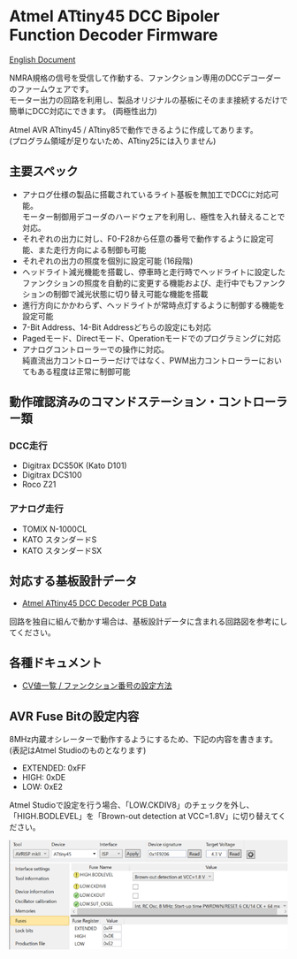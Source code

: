 # Atmel ATtiny45 DCC Bipoler Function Decoder Firmware

[English Document](README_en.md)

NMRA規格の信号を受信して作動する、ファンクション専用のDCCデコーダーのファームウェアです。
<br>モーター出力の回路を利用し、製品オリジナルの基板にそのまま接続するだけで簡単にDCC対応にできます。 (両極性出力)

Atmel AVR ATtiny45 / ATtiny85で動作できるように作成してあります。
<br>(プログラム領域が足りないため、ATtiny25には入りません)

## 主要スペック
  * アナログ仕様の製品に搭載されているライト基板を無加工でDCCに対応可能。
    <br>モーター制御用デコーダのハードウェアを利用し、極性を入れ替えることで対応。
  * それぞれの出力に対し、F0-F28から任意の番号で動作するように設定可能、また走行方向による制御も可能
  * それぞれの出力の照度を個別に設定可能 (16段階)
  * ヘッドライト減光機能を搭載し、停車時と走行時でヘッドライトに設定したファンクションの照度を自動的に変更する機能および、走行中でもファンクションの制御で減光状態に切り替え可能な機能を搭載
  * 進行方向にかかわらず、ヘッドライトが常時点灯するように制御する機能を設定可能
  * 7-Bit Address、14-Bit Addressどちらの設定にも対応
  * Pagedモード、Directモード、Operationモードでのプログラミングに対応
  * アナログコントローラーでの操作に対応。<br>純直流出力コントローラーだけではなく、PWM出力コントローラーにおいてもある程度は正常に制御可能

## 動作確認済みのコマンドステーション・コントローラー類

### DCC走行
  * Digitrax DCS50K (Kato D101)
  * Digitrax DCS100
  * Roco Z21

### アナログ走行
  * TOMIX N-1000CL
  * KATO スタンダードS
  * KATO スタンダードSX

## 対応する基板設計データ
  * [Atmel ATtiny45 DCC Decoder PCB Data](https://github.com/ytsurui/dcc-motordecoder-pcb)

回路を独自に組んで動かす場合は、基板設計データに含まれる回路図を参考にしてください。

## 各種ドキュメント

  * [CV値一覧 / ファンクション番号の設定方法](docs/CVList_ja.md)

## AVR Fuse Bitの設定内容

8MHz内蔵オシレーターで動作するようにするため、下記の内容を書きます。
<br>(表記はAtmel Studioのものとなります)

  * EXTENDED: 0xFF
  * HIGH: 0xDE
  * LOW: 0xE2

Atmel Studioで設定を行う場合、「LOW.CKDIV8」のチェックを外し、「HIGH.BODLEVEL」を「Brown-out detection at VCC=1.8V」に切り替えてください。

![avr-fuse-screenshot](docs/images/avr-fuse-config.png)

